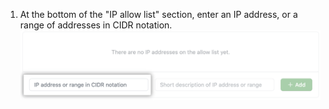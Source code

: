 1. At the bottom of the "IP allow list" section, enter an IP address, or a range of addresses in CIDR notation. ![Campo-chave para adicionar endereço IP](/assets/images/help/security/ip-address-field.png)
